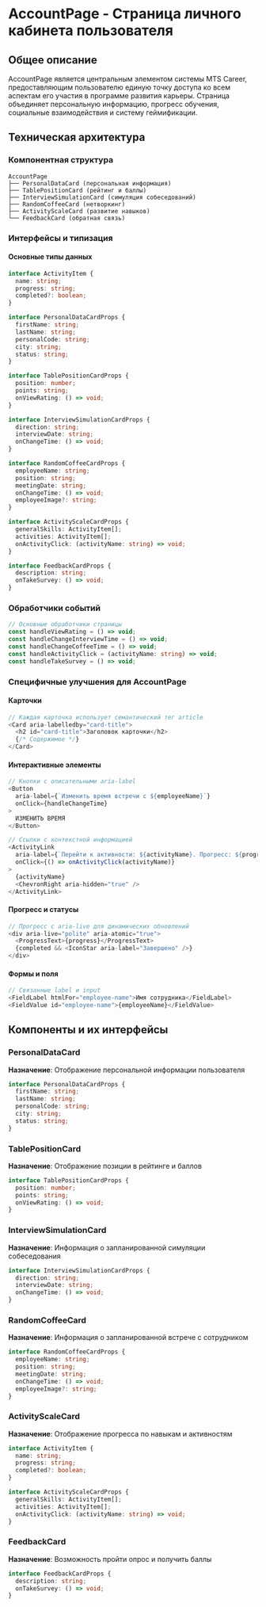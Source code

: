 # AccountPage - Страница личного кабинета пользователя

## Общее описание

AccountPage является центральным элементом системы MTS Career, предоставляющим пользователю единую точку доступа ко всем аспектам его участия в программе развития карьеры. Страница объединяет персональную информацию, прогресс обучения, социальные взаимодействия и систему геймификации.

## Техническая архитектура

### Компонентная структура

```
AccountPage
├── PersonalDataCard (персональная информация)
├── TablePositionCard (рейтинг и баллы)
├── InterviewSimulationCard (симуляция собеседований)
├── RandomCoffeeCard (нетворкинг)
├── ActivityScaleCard (развитие навыков)
└── FeedbackCard (обратная связь)
```

### Интерфейсы и типизация

#### Основные типы данных

```typescript
interface ActivityItem {
  name: string;
  progress: string;
  completed?: boolean;
}

interface PersonalDataCardProps {
  firstName: string;
  lastName: string;
  personalCode: string;
  city: string;
  status: string;
}

interface TablePositionCardProps {
  position: number;
  points: string;
  onViewRating: () => void;
}

interface InterviewSimulationCardProps {
  direction: string;
  interviewDate: string;
  onChangeTime: () => void;
}

interface RandomCoffeeCardProps {
  employeeName: string;
  position: string;
  meetingDate: string;
  onChangeTime: () => void;
  employeeImage?: string;
}

interface ActivityScaleCardProps {
  generalSkills: ActivityItem[];
  activities: ActivityItem[];
  onActivityClick: (activityName: string) => void;
}

interface FeedbackCardProps {
  description: string;
  onTakeSurvey: () => void;
}
```

### Обработчики событий

```typescript
// Основные обработчики страницы
const handleViewRating = () => void;
const handleChangeInterviewTime = () => void;
const handleChangeCoffeeTime = () => void;
const handleActivityClick = (activityName: string) => void;
const handleTakeSurvey = () => void;
```

### Специфичные улучшения для AccountPage

#### Карточки

```typescript
// Каждая карточка использует семантический тег article
<Card aria-labelledby="card-title">
  <h2 id="card-title">Заголовок карточки</h2>
  {/* Содержимое */}
</Card>
```

#### Интерактивные элементы

```typescript
// Кнопки с описательными aria-label
<Button
  aria-label={`Изменить время встречи с ${employeeName}`}
  onClick={handleChangeTime}
>
  ИЗМЕНИТЬ ВРЕМЯ
</Button>

// Ссылки с контекстной информацией
<ActivityLink
  aria-label={`Перейти к активности: ${activityName}. Прогресс: ${progress}`}
  onClick={() => onActivityClick(activityName)}
>
  {activityName}
  <ChevronRight aria-hidden="true" />
</ActivityLink>
```

#### Прогресс и статусы

```typescript
// Прогресс с aria-live для динамических обновлений
<div aria-live="polite" aria-atomic="true">
  <ProgressText>{progress}</ProgressText>
  {completed && <IconStar aria-label="Завершено" />}
</div>
```

#### Формы и поля

```typescript
// Связанные label и input
<FieldLabel htmlFor="employee-name">Имя сотрудника</FieldLabel>
<FieldValue id="employee-name">{employeeName}</FieldValue>
```

## Компоненты и их интерфейсы

### PersonalDataCard

**Назначение**: Отображение персональной информации пользователя

```typescript
interface PersonalDataCardProps {
  firstName: string;
  lastName: string;
  personalCode: string;
  city: string;
  status: string;
}
```

### TablePositionCard

**Назначение**: Отображение позиции в рейтинге и баллов

```typescript
interface TablePositionCardProps {
  position: number;
  points: string;
  onViewRating: () => void;
}
```

### InterviewSimulationCard

**Назначение**: Информация о запланированной симуляции собеседования

```typescript
interface InterviewSimulationCardProps {
  direction: string;
  interviewDate: string;
  onChangeTime: () => void;
}
```

### RandomCoffeeCard

**Назначение**: Информация о запланированной встрече с сотрудником

```typescript
interface RandomCoffeeCardProps {
  employeeName: string;
  position: string;
  meetingDate: string;
  onChangeTime: () => void;
  employeeImage?: string;
}
```

### ActivityScaleCard

**Назначение**: Отображение прогресса по навыкам и активностям

```typescript
interface ActivityItem {
  name: string;
  progress: string;
  completed?: boolean;
}

interface ActivityScaleCardProps {
  generalSkills: ActivityItem[];
  activities: ActivityItem[];
  onActivityClick: (activityName: string) => void;
}
```

### FeedbackCard

**Назначение**: Возможность пройти опрос и получить баллы

```typescript
interface FeedbackCardProps {
  description: string;
  onTakeSurvey: () => void;
}
```
